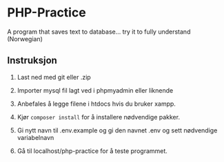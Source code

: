 # PHP-Practice
A program that saves text to database... try it to fully understand (Norwegian)

## Instruksjon

1. Last ned med git eller .zip

2. Importer mysql fil lagt ved i phpmyadmin eller liknende

3. Anbefales å legge filene i htdocs hvis du bruker xampp.

4. Kjør ``` composer install ``` for å installere nødvendige pakker.

5. Gi nytt navn til .env.example og gi den navnet .env og sett nødvendige variabelnavn

6. Gå til localhost/php-practice for å teste programmet.
